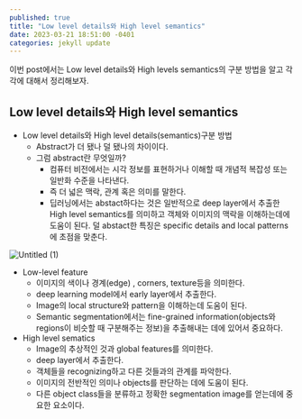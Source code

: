 ```yaml
---
published: true
title: "Low level details와 High level semantics"
date: 2023-03-21 18:51:00 -0401
categories: jekyll update
---
```

이번 post에서는 Low level details와 High levels semantics의 구분 방법을 알고 각각에 대해서 정리해보자.

## Low level details와 High level semantics
- Low level details와 High level details(semantics)구분 방법
    - Abstract가 더 됐나 덜 됐나의 차이이다.
    - 그럼 abstract란 무엇일까?
        - 컴퓨터 비전에서는 시각 정보를 표현하거나 이해할 때 개념적 복잡성 또는 일반화 수준을 나타낸다.
        - 즉 더 넓은 맥락, 관계 혹은 의미를 말한다.
        - 딥러닝에서는 abstact하다는 것은 일반적으로  deep layer에서 추출한 High level semantics를 의미하고 객체와 이미지의 맥락을 이해하는데에 도움이 된다. 덜 abstact한 특징은 specific details and local patterns에 초점을 맞춘다.

![Untitled (1)](https://user-images.githubusercontent.com/122383307/226571611-ecde0ef2-4e19-4543-9cd8-f3b9b00bca59.png)

- Low-level feature
    - 이미지의 색이나 경계(edge) , corners, texture등을 의미한다.
    - deep learning model에서 early layer에서 추출한다.
    - Image의 local structure와 pattern을 이해하는데 도움이 된다.
    - Semantic segmentation에서는 fine-grained information(objects와 regions이 비슷할 때 구분해주는 정보)을 추출해내는 데에 있어서 중요하다.
- High level sematics
    - Image의 추상적인 것과 global features를 의미한다.
    - deep layer에서 추출한다.
    - 객체들을 recognizing하고 다른 것들과의 관계를 파악한다.
    - 이미지의 전반적인 의미나 objects를 판단하는 데에 도움이 된다.
    - 다른 object class들을 분류하고 정확한 segmentation image를 얻는데에 중요한 요소이다.
